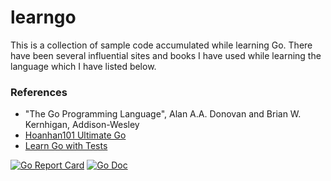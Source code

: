 # learngo
This is a collection of sample code accumulated while learning Go. There
have been several influential sites and books I have used while learning the
language which I have listed below.

### References
* "The Go Programming Language", Alan A.A. Donovan and Brian W. Kernhigan, Addison-Wesley
* [Hoanhan101 Ultimate Go](https://github.com/hoanhan101/ultimate-go)
* [Learn Go with Tests](https://github.com/quii/learn-go-with-tests)


[![Go Report Card](https://goreportcard.com/badge/github.com/rigkulm/learngo)](https://goreportcard.com/report/github.com/rigikulm/learngo)
[![Go Doc](https://img.shields.io/badge/godoc-reference-blue.svg)](http://godoc.org/github.com/rigikulm/learngo)
